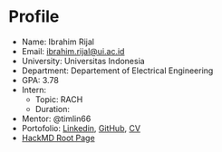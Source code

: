 # Profile

- Name: Ibrahim Rijal
- Email: [ibrahim.rijal@ui.ac.id](mailto:ibrahim.rijal@ui.ac.id "‌")
- University: Universitas Indonesia
- Department: Departement of Electrical Engineering
- GPA: 3.78
- Intern:
  - Topic: RACH
  - Duration:
- Mentor: @timlin66
- Portofolio: [Linkedin](https://www.linkedin.com/in/irphotoarts/ "‌"), [GitHub](http://github.com/irbirojodoh "‌"), [CV](https://univindonesia-my.sharepoint.com/:b:/g/personal/ibrahim_rijal_office_ui_ac_id/EabmC2kuMyxHn8MwisobWFYBxVPXUwhMowG-0GQc63u-cg?e=2Oerx6 "‌")
- [HackMD Root Page](https://hackmd.io/wf4DP7jXRqeIGS2GfkwMig "‌")

